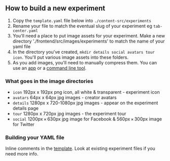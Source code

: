 ## How to build a new experiment

1. Copy the `template.yaml` file below into `./content-src/experiments`
2. Rename your file to match the eventual slug of your experiment eg `tab-center.yaml`
3. You'll need a place to put image assets for your experiment. Make a new directory './frontend/src/images/experiments' to match the name of your yaml file
4. In the directory you've created, `mkdir details social avatars tour icon`. You'll put various image assets into these folders.
5. As you add images, you'll need to manually compress them. You can use an [app](https://imageoptim.com/mac) or a [command line tool](https://www.npmjs.com/package/image-min).

### What goes in the image directories

* `icon` 192px x 192px png icon, all white & transparent - experiment icon
* `avatars` 64px x 64px jpg images - creator avatars
* `details` 1280px x 720-1080px jpg images - appear on the experiment details page
* `tour` 1280px x 720px jpg images - the experiment tour
* `social` 1200px × 630px jpg image for Facebook & 560px × 300px image for Twitter

### Building your YAML file

Inline comments in the [template](./template.yaml). Look at existing experiment files if you need more info.

